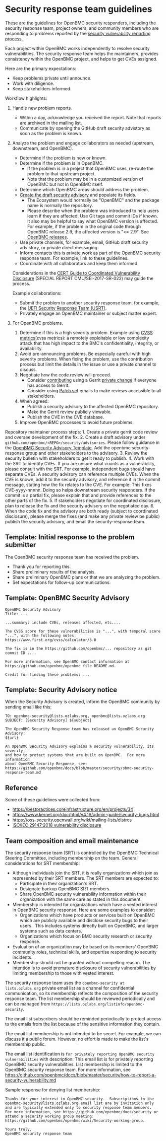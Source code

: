# Security response team guidelines

These are the guidelines for OpenBMC security responders, including the security
response team, project owners, and community members who are responding to
problems reported by the [security vulnerability reporting process][].

Each project within OpenBMC works independently to resolve security
vulnerabilities. The security response team helps the maintainers, provides
consistency within the OpenBMC project, and helps to get CVEs assigned.

Here are the primary expectations:

- Keep problems private until announce.
- Work with diligence.
- Keep stakeholders informed.

Workflow highlights:

1. Handle new problem reports.

   - Within a day, acknowledge you received the report. Note that reports are
     archived in the mailing list.
   - Communicate by opening the GitHub draft security advistory as soon as the
     problem is known.

2. Analyze the problem and engage collaborators as needed (upstream, downstream,
   and OpenBMC).

   - Determine if the problem is new or known.
   - Determine if the problem is in OpenBMC.
     - If the problem is in a project that OpenBMC uses, re-route the problem to
       that upstream project.
     - Note that the problem may be in a customized version of OpenBMC but not
       in OpenBMC itself.
   - Determine which OpenBMC areas should address the problem.
   - [Create the draft security advisory][] and populate its fields.
     - The Ecosystem would normally be "OpenBMC" and the package name is
       normally the repository.
     - Please describe when the problem was introduced to help users learn if
       they are affected. Use Git tags and commit IDs if known. It also may be
       helpful to say what OpenBMC version is affected. For example, if the
       problem in the original code through OpenBMC release 2.9, the affected
       version is "<= 2.9". See [OpenBMC releases][].
   - Use private channels, for example, email, GitHub draft security advistory,
     or private direct messaging.
   - Inform contacts this is private work as part of the OpenBMC security
     response team. For example, link to these guidelines.
   - Coordinate with all collaborators and keep them informed.

   Considerations in the [CERT Guide to Coordinated Vulnerability Disclosure][]
   (SPECIAL REPORT CMU/SEI-2017-SR-022) may guide the process.

   Example collaborations:

   - Submit the problem to another security response team, for example, the
     [UEFI Security Response Team (USRT)][].
   - Privately engage an OpenBMC maintainer or subject matter expert.

3. For OpenBMC problems.
   1. Determine if this is a high severity problem. Example using [CVSS
      metrics](cvss metrics): a remotely exploitable or low complexity attack
      that has high impact to the BMC's confidentiality, integrity, or
      availability.
   2. Avoid pre-announcing problems. Be especially careful with high severity
      problems. When fixing the problem, use the contribution process but limit
      the details in the issue or use a private channel to discuss.
   3. Negotiate how the code review will proceed.
      - Consider [contributing][] using a Gerrit [private change][] if everyone
        has access to Gerrit.
      - Consider using [Patch set][] emails to make reviews accessible to all
        stakeholders.
   4. When agreed:
      - Publish a security advisory to the affected OpenBMC repository.
      - Make the Gerrit review publicly viewable.
      - Publish the CVE in the CVE database.
   5. Improve OpenBMC processes to avoid future problems.

Repository maintainer process steps: 1. Create a private gerrit code review and
oversee development of the fix. 2. Create a draft advisory under
`github.com/openbmc/<REPO>/security/advisories`. Please follow guidance in the
[OpenBMC Security Advisory Template][]. Add the openbmc security-response group
and other stakeholders to the advisory. 3. Review the security bulletin with
stakeholders to get it ready to publish. 4. Work with the SRT to identify CVEs.
If you are unsure what counts as a vulnerability, please consult with the SRT.
For example, independent bugs should have separate CVEs. A security advisory can
reference multiple CVEs. When the CVE is known, add it to the security advisory,
and reference it in the commit message, stating how the fix relates to the CVE.
For example: This fixes CVE-yyyy-nnnnn. Doing so helps downstream security
responders. If the commit is a partial fix, please explain that and provide
references to the other parts of the fix. 5. If stakeholders negotiate for
coordinated disclosure, plan to release the fix and the security advisory on the
negotiated day. 6. When the code fix and the advisory are both ready (subject to
coordinated disclosure), please merge the fixes (and make any private review be
public) publish the security advisory, and email the security-response team.

[security vulnerability reporting process]: ./obmc-security-response-team.md
[cvss metrics]: https://www.first.org/cvss/calculator/3.0
[uefi security response team (usrt)]: https://uefi.org/security
[cert guide to coordinated vulnerability disclosure]:
  https://resources.sei.cmu.edu/asset_files/SpecialReport/2017_003_001_503340.pdf
[contributing]:
  https://github.com/openbmc/docs/blob/master/CONTRIBUTING.md#submitting-changes-via-gerrit-server
[openbmc releases]:
  https://github.com/openbmc/docs/blob/master/release/release-notes.md
[private change]:
  https://gerrit-review.googlesource.com/Documentation/intro-user.html#private-changes
[patch set]: https://en.wikipedia.org/wiki/Patch_(Unix)
[create the draft security advisory]:
  https://docs.github.com/en/code-security/repository-security-advisories/creating-a-repository-security-advisory
[openbmc security advisory template]: obmc-github-security-advisory-template.md

## Template: Initial response to the problem submitter

The OpenBMC security response team has received the problem.

- Thank you for reporting this.
- Share preliminary results of the analysis.
- Share preliminary OpenBMC plans or that we are analyzing the problem.
- Set expectations for follow-up communications.

## Template: OpenBMC Security Advisory

```text
OpenBMC Security Advisory
Title: ...

...summary: include CVEs, releases affected, etc....

The CVSS score for these vulnerabilities is "...", with temporal score
"...", with the following notes:
https://www.first.org/cvss/calculator/3.0

The fix is in the https://github.com/openbmc/... repository as git
commit ID ....

For more information, see OpenBMC contact information at
https://github.com/openbmc/openbmc file README.md.

Credit for finding these problems: ...
```

## Template: Security Advisory notice

When the Security Advisory is created, inform the OpenBMC community by sending
email like this:

```text
TO: openbmc-security@lists.ozlabs.org, openbmc@lists.ozlabs.org
SUBJECT: [Security Advisory] ${subject}

The OpenBMC Security Response team has released an OpenBMC Security Advisory:
${url}

An OpenBMC Security Advisory explains a security vulnerability, its severity,
and how to protect systems that are built on OpenBMC.  For more information
about OpenBMC Security Response, see:
https://github.com/openbmc/docs/blob/master/security/obmc-security-response-team.md
```

## Reference

Some of these guidelines were collected from:

- <https://bestpractices.coreinfrastructure.org/en/projects/34>
- <https://www.kernel.org/doc/html/v4.16/admin-guide/security-bugs.html>
- <https://oss-security.openwall.org/wiki/mailing-lists/distros>
- [ISO/IEC 29147:2018 vulnerability disclosure](https://www.iso.org/standard/72311.html)

## Team composition and email maintenance

The security response team (SRT) is controlled by the OpenBMC Technical Steering
Committee, including membership on the team. General considerations for SRT
membership:

- Although individuals join the SRT, it is really organizations which join as
  represented by their SRT members. The SRT members are expected to:
  - Participate in their organization's SRT.
  - Designate backup OpenBMC SRT members.
  - Share OpenBMC security vulnerability information within their organization
    with the same care as stated in this document.
- Membership is intended for organizations which have a vested interest in
  OpenBMC security response. Here are some examples to consider:
  - Organizations which have products or services built on OpenBMC which are
    publicly available and disclose security bugs to their users.  This includes
    systems directly built on OpenBMC, and larger systems such as data centers.
  - Organizations which focus on BMC security research or security response.
- Evaluation of an organization may be based on its members' OpenBMC community
  roles, technical skills, and expertise responding to security incidents.
- Membership should not be granted without compelling reason. The intention is
  to avoid premature disclosure of security vulnerabilities by limiting
  membership to those with vested interest.

The security response team uses the `openbmc-security at lists.ozlabs.org`
private email list as a channel for confidential communication, so its
membership reflects the composition of the security response team. The list
membership should be reviewed periodically and can be managed from
`https://lists.ozlabs.org/listinfo/openbmc-security`.

The email list subscribers should be reminded periodically to protect access to
the emails from the list because of the sensitive information they contain.

The email list membership is not intended to be secret. For example, we can
discuss it a public forum. However, no effort is made to make the list's
membership public.

The email list identification is
`for privately reporting OpenBMC security vulnerabilities` with description:
This email list is for privately reporting OpenBMC security vulnerabilities.
List membership is limited to the OpenBMC security response team. For more
information, see
<https://github.com/openbmc/docs/blob/master/security/how-to-report-a-security-vulnerability.md>

Sample response for denying list membership:

```text
Thanks for your interest in OpenBMC security.  Subscriptions to the
openbmc-security@lists.ozlabs.org email list are by invitation only
and are typically extended only to security response team members.
For more information, see https://github.com/openbmc/docs/security or
attend a security working group meeting:
https://github.com/openbmc/openbmc/wiki/Security-working-group.

Yours truly,
OpenBMC security response team
```
